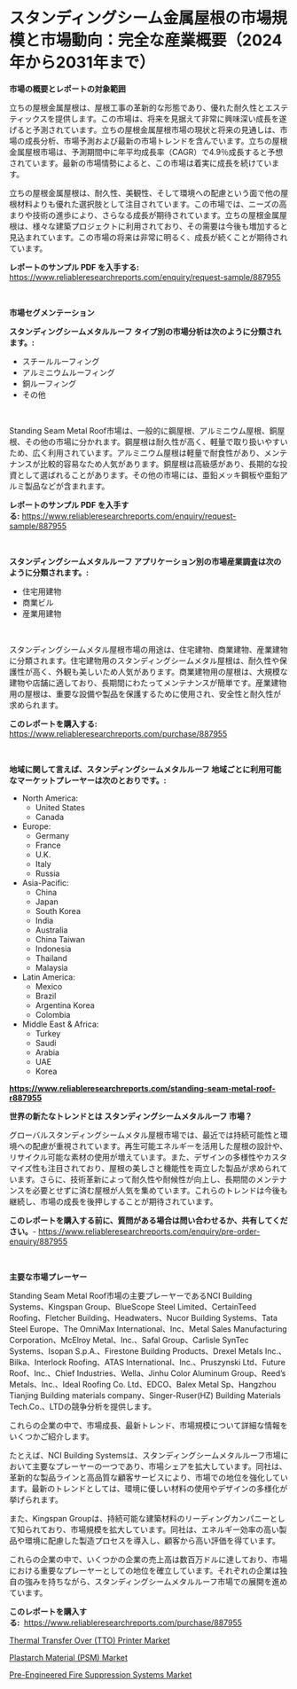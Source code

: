 <p><h1>スタンディングシーム金属屋根の市場規模と市場動向：完全な産業概要（2024年から2031年まで）</h1></p><p><strong>市場の概要とレポートの対象範囲</strong></p>
<p><p>立ちの屋根金属屋根は、屋根工事の革新的な形態であり、優れた耐久性とエステティックスを提供します。この市場は、将来を見据えて非常に興味深い成長を遂げると予測されています。立ちの屋根金属屋根市場の現状と将来の見通しは、市場の成長分析、市場予測および最新の市場トレンドを含んでいます。立ちの屋根金属屋根市場は、予測期間中に年平均成長率（CAGR）で4.9％成長すると予想されています。最新の市場情勢によると、この市場は着実に成長を続けています。</p><p>立ちの屋根金属屋根は、耐久性、美観性、そして環境への配慮という面で他の屋根材料よりも優れた選択肢として注目されています。この市場では、ニーズの高まりや技術の進歩により、さらなる成長が期待されています。立ちの屋根金属屋根は、様々な建築プロジェクトに利用されており、その需要は今後も増加すると見込まれています。この市場の将来は非常に明るく、成長が続くことが期待されています。</p></p>
<p><strong>レポートのサンプル PDF を入手する:</strong> <a href="https://www.reliableresearchreports.com/enquiry/request-sample/887955">https://www.reliableresearchreports.com/enquiry/request-sample/887955</a></p>
<p>&nbsp;</p>
<p><strong>市場セグメンテーション</strong></p>
<p><strong>スタンディングシームメタルルーフ タイプ別の市場分析は次のように分類されます。:</strong></p>
<p><ul><li>スチールルーフィング</li><li>アルミニウムルーフィング</li><li>銅ルーフィング</li><li>その他</li></ul></p>
<p>&nbsp;</p>
<p><p>Standing Seam Metal Roof市場は、一般的に鋼屋根、アルミニウム屋根、銅屋根、その他の市場に分かれます。鋼屋根は耐久性が高く、軽量で取り扱いやすいため、広く利用されています。アルミニウム屋根は軽量で耐食性があり、メンテナンスが比較的容易なため人気があります。銅屋根は高級感があり、長期的な投資として選ばれることがあります。その他の市場には、亜鉛メッキ鋼板や亜鉛アルミ製品などが含まれます。</p></p>
<p><strong>レポートのサンプル PDF を入手する:</strong>&nbsp;<a href="https://www.reliableresearchreports.com/enquiry/request-sample/887955">https://www.reliableresearchreports.com/enquiry/request-sample/887955</a></p>
<p>&nbsp;</p>
<p><strong> スタンディングシームメタルルーフ アプリケーション別の市場産業調査は次のように分類されます。:</strong></p>
<p><ul><li>住宅用建物</li><li>商業ビル</li><li>産業用建物</li></ul></p>
<p>&nbsp;</p>
<p><p>スタンディングシームメタル屋根市場の用途は、住宅建物、商業建物、産業建物に分類されます。住宅建物用のスタンディングシームメタル屋根は、耐久性や保護性が高く、外観も美しいため人気があります。商業建物用の屋根は、大規模な建物や店舗に適しており、長期間にわたってメンテナンスが簡単です。産業建物用の屋根は、重要な設備や製品を保護するために使用され、安全性と耐久性が求められます。</p></p>
<p><strong>このレポートを購入する:</strong>&nbsp; <a href="https://www.reliableresearchreports.com/purchase/887955">https://www.reliableresearchreports.com/purchase/887955</a></p>
<p>&nbsp;</p>
<p><strong>地域に関して言えば、スタンディングシームメタルルーフ 地域ごとに利用可能なマーケットプレーヤーは次のとおりです。:</strong></p>
<p><ul>
    <li>
        North America:
        <ul>
            <li>United States</li>
            <li>Canada</li>
        </ul>
    </li>
    <li>
        Europe:
        <ul>
            <li>Germany</li>
            <li>France</li>
            <li>U.K.</li>
            <li>Italy</li>
            <li>Russia</li>
        </ul>
    </li>
    <li>
        Asia-Pacific:
        <ul>
            <li>China</li>
            <li>Japan</li>
            <li>South Korea</li>
            <li>India</li>
            <li>Australia</li>
            <li>China Taiwan</li>
            <li>Indonesia</li>
            <li>Thailand</li>
            <li>Malaysia</li>
        </ul>
    </li>
    <li>
        Latin America:
        <ul>
            <li>Mexico</li>
            <li>Brazil</li>
            <li>Argentina Korea</li>
            <li>Colombia</li>
        </ul>
    </li>
    <li>
        Middle East & Africa:
        <ul>
            <li>Turkey</li>
            <li>Saudi</li>
            <li>Arabia</li>
            <li>UAE</li>
            <li>Korea</li>
        </ul>
    </li>
    </ul></p>
<p><strong><a href="https://www.reliableresearchreports.com/standing-seam-metal-roof-r887955">https://www.reliableresearchreports.com/standing-seam-metal-roof-r887955</a></strong>&nbsp;</p>
<p><strong>世界の新たなトレンドとは スタンディングシームメタルルーフ 市場？</strong></p>
<p><p>グローバルスタンディングシームメタル屋根市場では、最近では持続可能性と環境への配慮が重視されています。再生可能エネルギーを活用した屋根の設計や、リサイクル可能な素材の使用が増えています。また、デザインの多様性やカスタマイズ性も注目されており、屋根の美しさと機能性を両立した製品が求められています。さらに、技術革新によって耐久性や耐候性が向上し、長期間のメンテナンスを必要とせずに済む屋根が人気を集めています。これらのトレンドは今後も継続し、市場の成長を後押しすることが期待されています。</p></p>
<p><strong>このレポートを購入する前に、質問がある場合は問い合わせるか、共有してください。</strong>- <a href="https://www.reliableresearchreports.com/enquiry/pre-order-enquiry/887955">https://www.reliableresearchreports.com/enquiry/pre-order-enquiry/887955</a></p>
<p>&nbsp;</p>
<p><strong>主要な市場プレーヤー</strong></p>
<p><p>Standing Seam Metal Roof市場の主要プレーヤーであるNCI Building Systems、Kingspan Group、BlueScope Steel Limited、CertainTeed Roofing、Fletcher Building、Headwaters、Nucor Building Systems、Tata Steel Europe、The OmniMax International、Inc、Metal Sales Manufacturing Corporation、McElroy Metal、Inc.、Safal Group、Carlisle SynTec Systems、Isopan S.p.A.、Firestone Building Products、Drexel Metals Inc.、Bilka、Interlock Roofing、ATAS International、Inc.、Pruszynski Ltd、Future Roof、Inc.、Chief Industries、Wella、Jinhu Color Aluminum Group、Reed’s Metals、Inc.、Ideal Roofing Co. Ltd、EDCO、Balex Metal Sp、Hangzhou Tianjing Building materials company、Singer-Ruser(HZ) Building Materials Tech.Co.、LTDの競争分析を提供します。</p><p>これらの企業の中で、市場成長、最新トレンド、市場規模について詳細な情報をいくつかご紹介します。</p><p>たとえば、NCI Building Systemsは、スタンディングシームメタルルーフ市場において主要なプレーヤーの一つであり、市場シェアを拡大しています。同社は、革新的な製品ラインと高品質な顧客サービスにより、市場での地位を強化しています。最新のトレンドとしては、環境に優しい材料の使用やデザインの多様化が挙げられます。</p><p>また、Kingspan Groupは、持続可能な建築材料のリーディングカンパニーとして知られており、市場規模を拡大しています。同社は、エネルギー効率の高い製品や環境に配慮した製造プロセスを導入し、顧客から高い評価を得ています。</p><p>これらの企業の中で、いくつかの企業の売上高は数百万ドルに達しており、市場における重要なプレーヤーとしての地位を確立しています。それぞれの企業は独自の強みを持ちながら、スタンディングシームメタルルーフ市場での展開を進めています。</p></p>
<p><strong>このレポートを購入する:</strong>&nbsp;&nbsp;<a href="https://www.reliableresearchreports.com/purchase/887955">https://www.reliableresearchreports.com/purchase/887955</a></p>
<p><p><a href="https://www.linkedin.com/pulse/thermal-transfer-over-tto-printer-market-size-share-global-w4cfe?trackingId=rbnt3Rb8YmfuF2sjXDICDQ%3D%3D">Thermal Transfer Over (TTO) Printer Market</a></p><p><a href="https://www.linkedin.com/pulse/global-plastarch-material-psm-market-size-trends-insights-projections-ovwoe?trackingId=3fOEln3wdiNdx0CjCuAPug%3D%3D">Plastarch Material (PSM) Market</a></p><p><a href="https://www.linkedin.com/pulse/pre-engineered-fire-suppression-systems-market-comprehensive-uuhce?trackingId=TRT7ayxLEKG308bggU6cnw%3D%3D">Pre-Engineered Fire Suppression Systems Market</a></p></p>